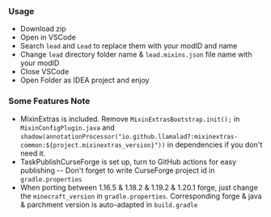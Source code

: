 ### Usage
- Download zip
- Open in VSCode
- Search `lead` and `Lead` to replace them with your modID and name
- Change `lead` directory folder name & `lead.mixins.json` file name with your modID
- Close VSCode
- Open Folder as IDEA project and enjoy

### Some Features Note
- MixinExtras is included. Remove `MixinExtrasBootstrap.init();` in `MixinConfigPlugin.java` and `shadow(annotationProcessor("io.github.llamalad7:mixinextras-common:${project.mixinextras_version}"))` in dependencies if you don't need it.
- TaskPublishCurseForge is set up, turn to GitHub actions for easy publishing -- Don't forget to write CurseForge project id in `gradle.properties`
- When porting between 1.16.5 & 1.18.2 & 1.19.2 & 1.20.1 forge, just change the `minecraft_version` in `gradle.properties`. Corresponding forge & java & parchment version is auto-adapted in `build.gradle`